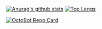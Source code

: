[![Anurag's github stats](https://github-readme-stats.vercel.app/api?username=Pwn2Ninj4&show_icons=true&theme=dracula&include_all_commits=true&count_private=true)](https://github.com/anuraghazra/github-readme-stats)
[![Top Langs](https://github-readme-stats.vercel.app/api/top-langs/?username=Pwn2Ninj4&theme=dracula&layout=compact)](https://github.com/anuraghazra/github-readme-stats)




[![OctoBot Repo Card](https://github-readme-stats.vercel.app/api/pin/?username=Pwn2Ninj4&repo=OctoBot)](https://github.com/anuraghazra/github-readme-stats)
